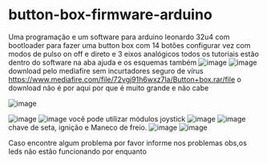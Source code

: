 # button-box-firmware-arduino
Uma programação e um software para arduino leonardo 32u4 com bootloader para fazer uma button box com 14 botões configurar vez com modos de pulso on off e direto e 3 eixos analógicos todos os tutoriais estão dentro do software na aba ajuda e os esquemas também
![image](https://github.com/Valdemir-DSW/botton-box-firmware-arduino/assets/134114016/59a6615a-b759-468f-8a36-7df69f3fb4bc)
![image](https://github.com/Valdemir-DSW/botton-box-firmware-arduino/assets/134114016/3dcaf3bd-8451-4f1e-95ff-f8038c80d75b)
download pelo mediafire sem incurtadores seguro de vírus
https://www.mediafire.com/file/72vgj91h6wxz7la/Button+box.rar/file
o download não é por aqui por que é muito grande e não cabe




![image](https://github.com/Valdemir-DSW/botton-box-firmware-arduino/assets/134114016/a6b06716-fef9-4395-9a7d-19fc3b04ed56)

![image](https://github.com/Valdemir-DSW/botton-box-firmware-arduino/assets/134114016/f8f11613-7bbb-4ae4-8ceb-d7d692ab2486)
![image](https://github.com/Valdemir-DSW/botton-box-firmware-arduino/assets/134114016/f46e5d2a-d900-42ca-b2a4-2134d2be385d)
você pode utilizar módulos joystick
![image](https://github.com/Valdemir-DSW/botton-box-firmware-arduino/assets/134114016/fda48955-bf0d-41d9-be36-b61f925dccb3)
![image](https://github.com/Valdemir-DSW/botton-box-firmware-arduino/assets/134114016/e5964d79-5cce-4f36-b6fd-71883fc4f0bf)
chave de seta, ignição e Maneco de freio.
![image](https://github.com/Valdemir-DSW/botton-box-firmware-arduino/assets/134114016/87ff0a67-3722-4023-8173-7f58681a233d)
![image](https://github.com/Valdemir-DSW/botton-box-firmware-arduino/assets/134114016/cef68a9b-1a06-4fbc-b815-68fc0e841346)




Caso encontre algum problema por favor informe nos problemas
obs,os leds não estão funcionando por enquanto 
